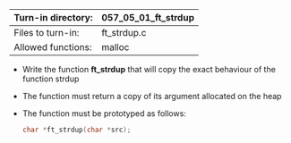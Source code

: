 Turn-in directory: | 057_05_01_ft_strdup|
-------------|-------------|
Files to turn-in: | ft_strdup.c |
Allowed functions: | malloc

* Write the function **ft_strdup** that will copy the exact behaviour of the function strdup
* The function must return a copy of its argument allocated on the heap

* The function must be prototyped as follows:
   ```C
   char *ft_strdup(char *src);
   ```
